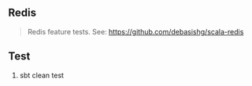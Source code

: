 Redis
-----
>Redis feature tests. See: https://github.com/debasishg/scala-redis

Test
----
1. sbt clean test